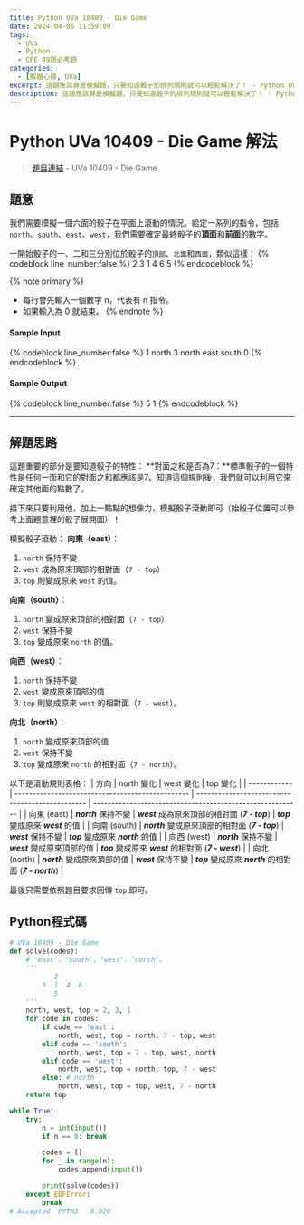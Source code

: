 ```yaml
---
title: Python UVa 10409 - Die Game
date: 2024-04-06 11:59:09
tags:
  - UVa
  - Python
  - CPE 49題必考題
categories:
  - [解題心得, UVa]
excerpt: 這題應該算是模擬題，只要知道骰子的排列規則就可以輕鬆解決了！ - Python UVa 10409 - Die Game 解題心得
description: 這題應該算是模擬題，只要知道骰子的排列規則就可以輕鬆解決了！ - Python UVa 10409 - Die Game 解題心得
---
```

# Python UVa 10409 - Die Game 解法

>[題目連結](https://onlinejudge.org/index.php?option=com_onlinejudge&Itemid=8&category=24&page=show_problem&problem=1350) - UVa 10409 - Die Game


## 題意
我們需要模擬一個六面的骰子在平面上滾動的情況。給定一系列的指令，包括`north`、`south`、`east`、`west`，我們需要確定最終骰子的**頂面**和**前面**的數字。

一開始骰子的一、二和三分別位於骰子的`頂部`、`北面`和`西面`，類似這樣：
{% codeblock line_number:false %}
       2
    3  1  4  6
       5
{% endcodeblock %}

{% note primary %}
 - 每行會先輸入一個數字 n，代表有 n 指令。
 - 如果輸入為 0 就結束。
{% endnote %}

#### Sample Input 
{% codeblock line_number:false %}
1
north
3
north
east
south
0
{% endcodeblock %}

#### Sample Output 
{% codeblock line_number:false %}
5
1
{% endcodeblock %}

---

## 解題思路
這題重要的部分是要知道骰子的特性：
**對面之和是否為7：**標準骰子的一個特性是任何一面和它的對面之和都應該是7。知道這個規則後，我們就可以利用它來確定其他面的點數了。

接下來只要利用他，加上一點點的想像力，模擬骰子滾動即可（始骰子位置可以參考上面題意裡的骰子展開圖）！

模擬骰子滾動：
**向東（east）**：
1. `north` 保持不變
2. `west` 成為原來頂部的相對面（`7 - top`）
3. `top` 則變成原來 `west` 的值。

**向南（south）**：
1. `north` 變成原來頂部的相對面（`7 - top`）
2. `west` 保持不變
3. `top` 變成原來 `north` 的值。

**向西（west）**：
1. `north` 保持不變
2. `west` 變成原來頂部的值
3. `top` 則變成原來 `west` 的相對面（`7 - west`）。

**向北（north）**：
1. `north` 變成原來頂部的值
2. `west` 保持不變
3. `top` 變成原來 `north` 的相對面（`7 - north`）。

以下是滾動規則表格：
| 方向         | north 變化                                       | west 變化                                       | top 變化                                                  |
| ------------ | ------------------------------------------------ | ----------------------------------------------- | --------------------------------------------------------- |
| 向東 (east)  | ***north*** 保持不變                             | ***west*** 成為原來頂部的相對面 (***7 - top***) | ***top*** 變成原來 ***west*** 的值                        |
| 向南 (south) | ***north*** 變成原來頂部的相對面 (***7 - top***) | ***west*** 保持不變                             | ***top*** 變成原來 ***north*** 的值                       |
| 向西 (west)  | ***north*** 保持不變                             | ***west*** 變成原來頂部的值                     | ***top*** 變成原來 ***west*** 的相對面 (***7 - west***)   |
| 向北 (north) | ***north*** 變成原來頂部的值                     | ***west*** 保持不變                             | ***top*** 變成原來 ***north*** 的相對面 (***7 - north***) |


最後只需要依照題目要求回傳 `top` 即可。

## Python程式碼
```python
# UVa 10409 - Die Game
def solve(codes):
    # "east"、"south"、"west"、"north"。
    '''
           2
        3  1  4  6
           5
    '''
    north, west, top = 2, 3, 1
    for code in codes:
        if code == 'east':
            north, west, top = north, 7 - top, west
        elif code == 'south':
            north, west, top = 7 - top, west, north
        elif code == 'west':
            north, west, top = north, top, 7 - west
        else: # north
            north, west, top = top, west, 7 - north
    return top

while True:
    try:
        n = int(input())
        if n == 0: break

        codes = []
        for _ in range(n):
            codes.append(input())

        print(solve(codes))
    except EOFError:
        break
# Accepted	PYTH3	0.020
```